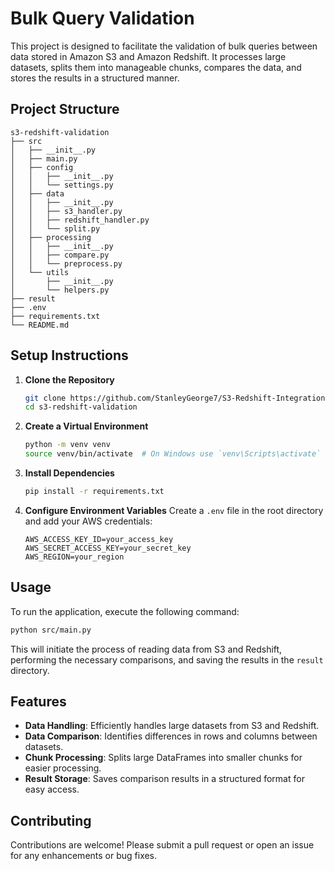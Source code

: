 # Bulk Query Validation

This project is designed to facilitate the validation of bulk queries between data stored in Amazon S3 and Amazon Redshift. It processes large datasets, splits them into manageable chunks, compares the data, and stores the results in a structured manner.

## Project Structure

```
s3-redshift-validation
├── src
│   ├── __init__.py
│   ├── main.py
│   ├── config
│   │   ├── __init__.py
│   │   └── settings.py
│   ├── data
│   │   ├── __init__.py
│   │   ├── s3_handler.py
│   │   ├── redshift_handler.py
│   │   └── split.py
│   ├── processing
│   │   ├── __init__.py
│   │   ├── compare.py
│   │   └── preprocess.py
│   └── utils
│       ├── __init__.py
│       └── helpers.py
├── result
├── .env
├── requirements.txt
└── README.md
```

## Setup Instructions

1. **Clone the Repository**

   ```bash
   git clone https://github.com/StanleyGeorge7/S3-Redshift-Integration.git
   cd s3-redshift-validation
   ```

2. **Create a Virtual Environment**

   ```bash
   python -m venv venv
   source venv/bin/activate  # On Windows use `venv\Scripts\activate`
   ```

3. **Install Dependencies**

   ```bash
   pip install -r requirements.txt
   ```

4. **Configure Environment Variables**
   Create a `.env` file in the root directory and add your AWS credentials:
   ```
   AWS_ACCESS_KEY_ID=your_access_key
   AWS_SECRET_ACCESS_KEY=your_secret_key
   AWS_REGION=your_region
   ```

## Usage

To run the application, execute the following command:

```bash
python src/main.py
```

This will initiate the process of reading data from S3 and Redshift, performing the necessary comparisons, and saving the results in the `result` directory.

## Features

- **Data Handling**: Efficiently handles large datasets from S3 and Redshift.
- **Data Comparison**: Identifies differences in rows and columns between datasets.
- **Chunk Processing**: Splits large DataFrames into smaller chunks for easier processing.
- **Result Storage**: Saves comparison results in a structured format for easy access.

## Contributing

Contributions are welcome! Please submit a pull request or open an issue for any enhancements or bug fixes.
